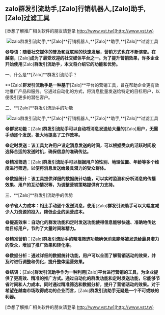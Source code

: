 ## **zalo群发引流助手,**[Zalo]**行销机器人,**[Zalo]**助手,**[Zalo]**过滤工具**

[😍想了解推广相关软件的朋友请登录 http://www.vst.tw](http://www.vst.tw)

 <center><img src="https://vst.tw/MP4/tuiguang/png/8.png" alt="zalo群发引流助手,**[Zalo]**行销机器人,**[Zalo]**助手,**[Zalo]**过滤工具"></center>

**😄导语：随着社交媒体的普及和互联网的快速发展，营销方式也在不断演变。在越南，**[Zalo]**成为了最受欢迎的社交媒体平台之一。为了提升营销效果，许多企业开始使用**[Zalo]**群发引流助手，本文将介绍它的功能和优势。**

一、什么是**[Zalo]**群发引流助手？

**[Zalo]**群发引流助手是一种基于**[Zalo]**平台的营销工具，旨在帮助企业更有效地推广产品和服务。它通过自动化的方式，将消息批量发送给特定的目标用户，以便吸引更多的潜在客户。

二、**[Zalo]**群发引流助手的功能

 <center><img src="https://vst.tw/MP4/tuiguang/png/6.png" alt="zalo群发引流助手,**[Zalo]**行销机器人,**[Zalo]**助手,**[Zalo]**过滤工具"></center>

**😄群发功能：**[Zalo]**群发引流助手可以自动将消息发送给大量的**[Zalo]**用户，无需手动逐个发送，极大地提高了工作效率。**

**😄定时发送：该工具允许用户设定消息发送的时间，可以根据受众的活跃时间段选择合适的发送时机，确保信息的准确传达。**

**😄精准筛选：**[Zalo]**群发引流助手可以根据用户的性别、地理位置、年龄等多个维度进行筛选，以便将消息发送给最具潜力的受众群体。**

**😄数据统计：该工具提供详细的数据统计功能，可以实时监测和分析消息的传播效果、用户的互动情况等，为调整营销策略提供有力支持。**

三、**[Zalo]**群发引流助手的优势

**😄节省人力成本：相比手动逐个发送消息，使用**[Zalo]**群发引流助手可以大幅度减少人力资源的投入，降低企业的运营成本。**

**😄提高效率：自动化的群发功能和定时发送功能使得信息能够快速、准确地传达给目标用户，节约了大量时间和精力。**

**😄精准营销：**[Zalo]**群发引流助手的精准筛选功能确保消息能够被发送给最具潜力的受众，增加了推广效果和转化率。**

**😄数据分析：通过详细的数据统计功能，用户可以全面了解营销活动的效果，并及时进行调整和优化，提升整体运营效果。**

**😄结语：**[Zalo]**群发引流助手作为一种利用**[Zalo]**平台进行营销的工具，为企业提供了更高效、精准的推广方式。通过自动化的群发功能和定时发送功能，它能够节省时间和人力成本，同时通过精准筛选和数据分析，提升了营销活动的效果。对于希望在越南市场取得成功的企业而言，**[Zalo]**群发引流助手无疑是一个不可或缺的利器。**

[😍想了解推广相关软件的朋友请登录 http://www.vst.tw](http://www.vst.tw)




